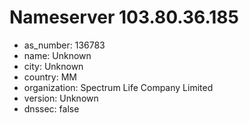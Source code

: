 # Nameserver 103.80.36.185

* as_number: 136783
* name: Unknown
* city: Unknown
* country: MM
* organization: Spectrum Life Company Limited
* version: Unknown
* dnssec: false
